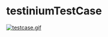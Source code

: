 # testiniumTestCase
<a href="https://gifyu.com/image/g0Ad"><img src="https://s8.gifyu.com/images/testcase.gif" alt="testcase.gif" border="0" /></a>
